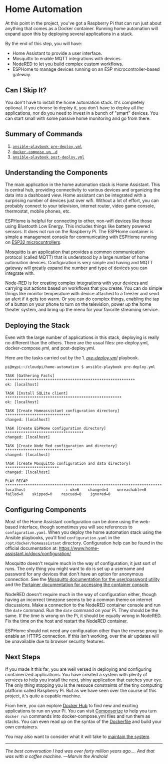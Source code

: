# Home Automation
At this point in the project, you've got a Raspberry Pi that can run just about anything that comes as a Docker container. Running home automation will expand upon this by deploying several applications in a stack.

By the end of this step, you will have:
* Home Assistant to provide a user interface.
* Mosquitto to enable MQTT integrations with devices.
* NodeRED to let you build complex custom workflows.
* ESPHome to manage devices running on an ESP microcontroller-based gateway.

## Can I Skip It?
You don't have to install the home automation stack. It's completely optional. If you choose to deploy it, you don't have to deploy all the applications, nor do you need to invest in a bunch of "smart" devices. You can start small with some passive home monitoring and go from there.

## Summary of Commands
1. [`ansible-playbook pre-deploy.yml`](https://github.com/DavesCodeMusings/CloudPi/tree/main/home-automation/pre-deploy.yml)
2. [`docker-compose up -d`](https://github.com/DavesCodeMusings/CloudPi/blob/main/home-automation/docker-compose.yml)
3. [`ansible-playbook post-deploy.yml`](https://github.com/DavesCodeMusings/CloudPi/blob/main/home-automation/post-deploy.yml)

## Understanding the Components
The main application in the home automation stack is Home Assistant. This is central hub, providing connectivity to various devices and organizing the data into a dashboard view. Home assistant can be integrated with a surprising number of devices just over wifi. Without a lot of effort, you can probably connect to your television, internet router, video game console, thermostat, mobile phones, etc.

ESPHome is helpful for connecting to other, non-wifi devices like those using Bluetooth Low Energy. This includes things like battery powered sensors. It does not run on the Raspberry Pi. The ESPHome container is simple a management console for communicating with ESPHome running on [ESP32 microcontrollers](https://en.wikipedia.org/wiki/ESP32).

Mosquitto is an application that provides a common communication protocol (called MQTT) that is understood by a large number of home automation devices. Configuration is very simple and having and MQTT gateway will greatly expand the number and type of devices you can integrate with.

Node-RED is for creating complex integrations with your devices and carrying out actions based on workflows that you create. You can do simple things like monitor temperature with device attached to a freezer and send an alert if it gets too warm. Or you can do complex things, enabling the tap of a button on your phone to turn on the television, power up the home theater system, and bring up the menu for your favorite streaming service.

## Deploying the Stack
Even with the large number of applications in this stack, deploying is really no different than the others. There are the usual files: pre-deploy.yml, docker-compose.yml, and post-deploy.yml.

Here are the tasks carried out by the 1. [_pre-deploy.yml_](https://github.com/DavesCodeMusings/CloudPi/tree/main/home-automation/pre-deploy.yml) playbook.

```
pi@mypi:~/cloudpi/home-automation $ ansible-playbook pre-deploy.yml

TASK [Gathering Facts] **********************************************************
ok: [localhost]

TASK [Install SQLite client] ****************************************************
ok: [localhost]

TASK [Create Homeassistant configuration directory] *****************************
changed: [localhost]

TASK [Create ESPHome configuration directory] ***********************************
changed: [localhost]

TASK [Create Node Red configuration and directory] ******************************
changed: [localhost]

TASK [Create Mosquitto configuration and data directory] ************************
changed: [localhost]

PLAY RECAP **********************************************************************
localhost                  : ok=6    changed=4    unreachable=0    failed=0    skipped=0    rescued=0    ignored=0
```

## Configuring Components
Most of the Home Assistant configuration can be done using the web-based interface, though sometimes you will see references to `configuration.yaml`. When you deploy the home automation stack using the Ansible playbooks, you'll find `configuration.yaml` in the `/opt/docker/homeassistant` directory. Configuration help can be found in the official documentation at: https://www.home-assistant.io/docs/configuration/

Mosquitto doesn't require much in the way of configuration, it just sort of runs. The only thing you might want to do is set up a username and password for any devices that don't have an option for anonymous connection. See the [Mosquitto documentation for the user/password utility](https://mosquitto.org/man/mosquitto_passwd-1.html) and the [Portainer documentation for accessing the container console](https://docs.portainer.io/v/ce-2.9/user/docker/containers/console).

NodeRED doesn't require much in the way of configuration either, though having an incorrect timezone seems to be a common theme on internet discussions. Make a connection to the NodeRED container console and run the `date` command. Run the `date` command on your Pi. They should be the same. If the time is wrong on the Pi, it should be equally wrong in NodeRED. Fix the time on the host and restart the NodeRED container.

ESPHome should not need any configuration other than the reverse proxy to enable an HTTPS connection. If this isn't working, over the air updates will be unavailable due to browser security features.

## Next Steps
If you made it this far, you are well versed in deploying and configuring containerized applications. You have created a system with plenty of services to help you install the next, shiny application that catches your eye. The only thing stopping you is the resouce constraints of the tiny computing platform called Raspberry Pi. But as we have seen over the course of this project, it's quite a capable machine.

From here, you can explore [Docker Hub](https://hub.docker.com/) to find new and exciting applications to run on your Pi. You can visit [Composerize](https://www.composerize.com/) to help you turn `docker run` commands into docker-compose.yml files and run them as stacks. You can even read up on the syntax of the [Dockerfile](https://docs.docker.com/engine/reference/builder/) and build your own containers.

You may also want to consider what it will take to [maintain the system](maintain-system.md).

___

_The best conversation I had was over forty million years ago…. And that was with a coffee machine. &mdash;Marvin the Android_
